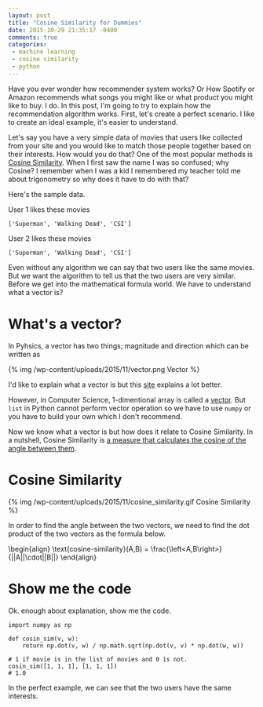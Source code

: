 ```yaml
---
layout: post
title: "Cosine Similarity for Dummies"
date: 2015-10-29 21:35:17 -0400
comments: true
categories: 
 - machine learning
 - cosine similarity
 - python
---
```


Have you ever wonder how recommender system works? Or How Spotify or Amazon recommends what songs you might like or what product you might like to buy. I do. In this post, I'm going to try to explain how the recommendation algorithm works. First, let's create a perfect scenario. I like to create an ideal example, it's easier to understand.

Let's say you have a very simple data of movies that users like collected from your site and you would like to match those people together based on their interests. How would you do that? One of the most popular methods is [Cosine Similarity][4]. When I first saw the name I was so confused; why Cosine? I remember when I was a kid I remembered my teacher told me about trigonometry so why does it have to do with that? 

Here's the sample data.

User 1 likes these movies

```
['Superman', 'Walking Dead', 'CSI']
```

User 2 likes these movies
```
['Superman', 'Walking Dead', 'CSI']
```

Even without any algorithm we can say that two users like the same movies. But we want the algorithm to tell us that the two users are very similar. Before we get into the mathematical formula world. We have to understand what a vector is?

# What's a vector?
In Pyhsics, a vector has two things; magnitude and direction which can be written as 

{% img /wp-content/uploads/2015/11/vector.png Vector %}

I'd like to explain what a vector is but this [site][3] explains a lot better. 

However, in Computer Science, 1-dimentional array is called a [vector][2]. But `list` in Python cannot perform vector operation so we have to use `numpy` or you have to build your own which I don't recommend. 

Now we know what a vector is but how does it relate to Cosine Similarity. In a nutshell, Cosine Similarity is [a measure that calculates the cosine of the angle between them][5].

# Cosine Similarity

{% img /wp-content/uploads/2015/11/cosine_similarity.gif Cosine Similarity %}

In order to find the angle between the two vectors, we need to find the dot product of the two vectors as the formula below.

\begin{align}
\text{cosine-similarity}(A,B) = \frac{\left<A,B\right>}{||A||\cdot||B||}
\end{align}

# Show me the code

Ok. enough about explanation, show me the code. 

```
import numpy as np

def cosin_sim(v, w):
    return np.dot(v, w) / np.math.sqrt(np.dot(v, v) * np.dot(w, w))

# 1 if movie is in the list of movies and 0 is not. 
cosin_sim([1, 1, 1], [1, 1, 1])
# 1.0
```

In the perfect example, we can see that the two users have the same interests. 

 [1]: http://yanirseroussi.com/2015/10/02/the-wonderful-world-of-recommender-systems/ 
 [2]: http://www.cplusplus.com/reference/vector/vector/
 [3]: http://immersivemath.com/ila/ch02_vectors/ch02.html
 [4]: https://en.wikipedia.org/wiki/Cosine_similarity
 [5]: http://blog.christianperone.com/2013/09/machine-learning-cosine-similarity-for-vector-space-models-part-iii/
